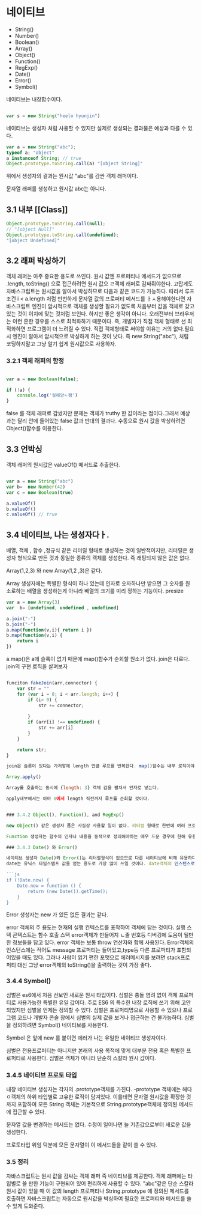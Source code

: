 # 네이티브

- String()
- Number()
- Boolean()
- Array()
- Object()
- Function()
- RegExp()
- Date()
- Error()
- Symbol()

네이티브는 내장함수이다. 


```js

var s = new String("heelo hyunjin")
```

네이티브는 생성자 처럼 사용할 수 있지만 실제로 생성되는 결과물은 예상과 다를 수 있다. 

```js
var a = new String("abc");
typeof a; "object"
a instanceof String; // true
Object.prototype.toString.call(a) "[object String]"
```

위에서 생성자의 결과는 원시값 "abc"를 감싼 객체 래퍼이다.

문자열 래퍼를 생성하고  원시값 abc는 아니다.

## 3.1 내부 [[Class]]

```js
Object.prototype.toString.call(null);
// "[object Null]"
Object.prototype.toString.call(undefined);
"[object Undefined]"

```

## 3.2 래퍼 박싱하기
객체 래퍼는 아주 중요한 용도로 쓰인다. 원시 값엔 프로퍼티나 메서드가 없으므로 .length, toString() 으로 접근하려면 원시 값으 ㄹ객체 래퍼로 감싸줘야한다. 고맙게도 자바스크립트는 원시값을 알아서 박싱하므로 다음과 같은 코드가 가능하다. 따라서 루프조건 i < a.length 처럼 빈번하게 문자열 값의 프로퍼티 메서드를 ㅏㅅ용해야한다면 자바스크립트 엔진이 암시적으로 객체를 생성할 필요가 없도록 처음부터 값을 객체로 갖고있는 것이 이치에 맞는 것처럼 보인다. 하지만 좋은 생각이 아니다. 오래전부터 브라우저는 이런 흔한 경우를 스스로 최적화하기 때문이다. 즉, 개발자가 직접 객체 형태로 선 최적화하면 프로그램이 더 느려질 수 있다. 직접 객체형태로 써야할 이유는 거의 없다.필요시 엔진이 알아서 암시적으로 박싱하게 하는 것이 낫다. 즉 new String("abc"), 처럼 코딩하지말고 그냥 알기 쉽게 원시값으로 사용하자.

### 3.2.1 객체 래퍼의 함정

```js

var a = new Boolean(false);

if (!a) {
    console.log('실해앙ㄴ됌')
}
```

false 를 객체 래퍼로 감쌌지만 문제는 객체가 truthy 한 값이라는 점이다.그래서 예상과는 달리 안에 들어있는 false 값과 반대의 결과다. 수동으로 원시 값을 박싱하려면 Object()함수를 이용한다. 


## 3.3 언박싱
객체 래퍼의 원시값은 valueOf() 메서드로 추출한다. 

```js

var a = new String("abc")
var b=  new Number(42)
var c = new Boolean(true)

a.valueOf()
b.valueOf()
c.valueOf() // true
```

## 3.4 네이티브, 나는 생성자다ㅏ.

배열, 객체 , 함수 ,정규식 같은 리터럴 형태로 생성하는 것이 일반적이지만, 리터럴은 생성자 형식으로 만든 것과 동일한 종류의 객체를 생성한다. 즉 래핑되지 않은 값은 없다. 

Array(1,2,3) 와 new Array(1,2 ,3)은 같다.

Array 생성자에는 특별한 형식이 하나 있는데 인자로 숫자하나만 받으면 그 숫자를 원소로하는 배열을 생성하는게 아니라 배열의 크기를 미리 정하는 기능이다. presize



```js
var a = new Array(3)
var  b= [undefined, undefined , undefined]

a.join("-")
b.join("-") 
a.map(function(v,i){ return i })
b.map(function(v,i) {
    return i
})
```

a.map()은 a에 슬록이 없기 때문에 map()함수가 순회할 원소가 없다. join은 다르다. join의 구현 로직을 살펴보자


```js

funciton fakeJoin(arr,connector) {
    var str = ""
    for (var i = 0; i < arr.length; i++) {
        if (i> 0) {
            str += connector;
        
        }
        if (arr[i] !== undefined) {
            str += arr[i]
        }
    }

    return str;
}

join은 슬롯이 있다는 가저앟에 length 만큼 루프를 반복한다. map()함수는 내부 로직이야 어떻든 이런 가정을 하지 않는 까닭에 이상한 빈 슬롯 배열이 입력되면 예기치 않은 결과가 빚어지거나 실패의 원인이 된다. 

Array.apply()

Array를 호출하는 동시에 {length: 3} 객체 값을 펼쳐서 인자로 넣는다.

apply내부에서는 아마 0에서 length 직전까지 루프를 순회할 것이다. 


### 3.4.2 Object(), Function(), and RegExp()

new Object() 같은 생성자 폼은 사실상 사용할 일이 없다. 리터럴 형태로 한번에 여러 프로퍼티를 지정할 수도 있는데 굳이 한번에 하나씩 일일이 프로퍼티르 ㄹ지정하는 방법으로 돌아갈 필요가 있을까?

Function 생성자는 함수의 인자나 내용을 동적으로 정의해야하는 매우 드문 경우에 한해 유용하다. Function()을 eval()의 대용품이라고 착각하지 말자. 이렇게 함수를 동적으로 정의하는 경우는 거의없을 것이다. 정규표현식은 리터럴 형식(/^a*b+/g)으로 정의할 것을 적극 권장한다. 구문이 쉽고 무엇보다 성능상 이점이있다.  자바스크립트 엔진이 정규 표현식을 미리 컴파일한 후 캐시한다. 

### 3.4.3 Date() 와 Error()

네이티브 생성자 Date()와 Error()는 리터럴형식이 없으므로 다른 네이티브에 비해 유용하다. date객체 값은 new Date()로 생성한다. 이 생성자는 날짜/시각을 인자로 받는다.
date는 유닉스 타임스탬프 값을 얻는 용도로 가장 많이 쓰일 것이다. date객체의 인스턴스로부터getTime()을 호출한다. 하지만 es5에 정의된 정적 도우미 함수 Date.now()를 사용하는게 더 쉽다. ES5 이전 브라우저에선 다음 폴리필을 쓰자.

```js
if (!Date.now) {
    Date.now = function () {
        return (new Date()).getTime();
    }
}
```

Error 생성자는 new 가 있든 없든 결과는 같다.

error 객체의 주 용도는 현재의 실행 컨텍스트를 포착하여 객체에 담는 것이다. 실행 스택 콘텍스트는 함수 호출 스택 error객체가 만들어지 ㄴ줄 번호등 디버깅에 도움이 될만한 정보들을 담고 있다. error 객체는 보통 throw 연산자와 함께 사용된다. Error객체의 인스턴스에는 적어도 message 프로퍼티는 들어있고,type등 다른 프로퍼티가 포함되어있을 때도 있다. 그러나 사람이 읽기 편한 포맷으로 에러메시지를 보려면 stack프로퍼티 대신 그냥 error객체의 toString()을 출력하는 것이 가장 좋다. 

### 3.4.4 Symbol()

심벌은 es6에서 처음 선보인 새로운 원시 타입이다. 심벌은 충돌 염려 없이 객체 프로퍼티로 사용가능한 특별한 유일 값이다. 주로 ES6 의 특수한 내장 로직에 쓰기 위해 고안되었지만 심벌을 언제든 정의할 수 있다. 심벌은 프로퍼티명으로 사용할 수 있으나 프로그램 코드나 개발자 콘솔 창에서 심벌의 실제 값을 보거나 접근하는 건 불가능하다. 심벌을 정의하려면 Symbol() 네이티브를 사용한다.

Symbol 은 앞에 new 를 붙이면 에러가 나는 유일한 네이티브 생성자이다.

심벌은 전용프로퍼티는 아니지만 본래의 사용 목적에 맞게 대부분 전용 혹은 특별한 프로퍼티로 사용한다. 심벌은 객체가 아니라 단순히 스칼라 원시 값이다. 

### 3.4.5 네이티브 프로토 타입

내장 네이티브 생성자는 각자의 .prototype객체를 가진다. 
-prototype 객체에는 해다 ㅇ객체의 하위 타입별로 고유한 로직이 담겨있다.
이를테면 문자열 원시값을 확장한 것까지 포함하여 모든 String 객체는 기본적으로 String.prototype객체에 정의된 메서드에 접근할 수 있다.

문자열 값을 변경하는 메서드는 없다. 수정이 일어나면 늘 기존값으로부터 새로운 값을 생성한다. 

프로토타입 위임 덕분에 모든 문자열이 이 메서드들을 같이 쓸 수 있다.

### 3.5 정리

자바스크립트는 원시 값을 감싸는 객체 래퍼 즉 네이티브를 제공한다. 객체 래퍼에는 타입별로 쓸 만한 기능이 구현되어 있어 편리하게 사용할 수 있다. "abc"같은 단순 스칼라 원시 값이 있을 때 이 값의 length 프로퍼티나 String.prototype 에 정의된 메서드를 호출하면 자바스크립트는 자동으로 원시값을 박싱하여 필요한 프로퍼티와 메서드를 쓸 수 있게 도와준다.

